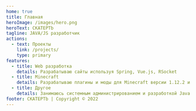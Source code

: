 ```yaml
---
home: true
title: Главная
heroImage: /images/hero.png
heroText: CKATEPTb
tagline: JAVA/JS разработчик
actions:
  - text: Проекты
    link: /projects/
    type: primary
features:
  - title: Web разработка
    details: Разрабатываю сайты используя Spring, Vue.js, RSocket
  - title: Minecraft
    details: Разрабатываю плагины и моды для Minecraft версии 1.12.2 и выше
  - title: Другое
    details: Занимаюсь системным администрированием и разработкой Java серверов
footer: CKATEPTb | Copyright © 2022
---
```

